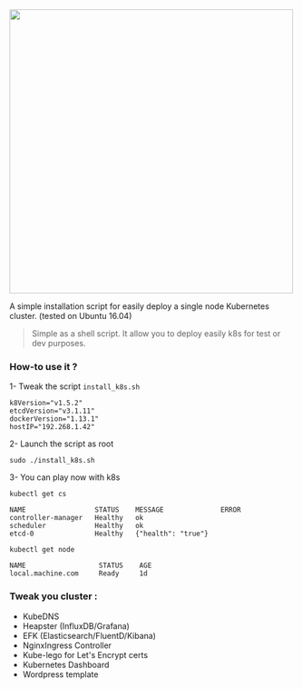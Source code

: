 <img src="https://i.imgur.com/gMGVimd.png" width="500">

A simple installation script for easily deploy a single node Kubernetes cluster. (tested on Ubuntu 16.04)

> Simple as a shell script. It allow you to deploy easily k8s for test or dev purposes.

### How-to use it ?

1- Tweak the script `install_k8s.sh`
 
 ```
k8Version="v1.5.2"
etcdVersion="v3.1.11"
dockerVersion="1.13.1"
hostIP="192.268.1.42"
 ```
2- Launch the script as root

`sudo ./install_k8s.sh`

3- You can play now with k8s 

```
kubectl get cs 

NAME                 STATUS    MESSAGE              ERROR
controller-manager   Healthy   ok
scheduler            Healthy   ok
etcd-0               Healthy   {"health": "true"}

kubectl get node

NAME                  STATUS    AGE
local.machine.com     Ready     1d
```

### Tweak you cluster :

- KubeDNS
- Heapster (InfluxDB/Grafana)
- EFK (Elasticsearch/FluentD/Kibana)
- NginxIngress Controller
- Kube-lego for Let's Encrypt certs
- Kubernetes Dashboard
- Wordpress template
